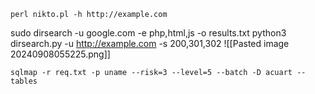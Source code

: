 	perl nikto.pl -h http://example.com
sudo dirsearch -u google.com -e php,html,js -o results.txt
python3 dirsearch.py -u http://example.com -s 200,301,302
![[Pasted image 20240908055225.png]]
```
sqlmap -r req.txt -p uname --risk=3 --level=5 --batch -D acuart --tables
```

